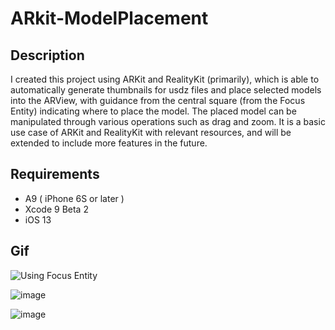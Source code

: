 # ARkit-ModelPlacement

## Description
I created this project using ARKit and RealityKit (primarily), which is able to automatically generate thumbnails for usdz files and place selected models into the ARView, with guidance from the central square (from the Focus Entity) indicating where to place the model. The placed model can be manipulated through various operations such as drag and zoom. It is a basic use case of ARKit and RealityKit with relevant resources, and will be extended to include more features in the future.


## Requirements
* A9 ( iPhone 6S or later )
* Xcode 9 Beta 2
* iOS 13


## Gif
![Using Focus Entity](https://github.com/harrywang7121/ARkit-ModelPlacement-Proj/blob/main/focus.gif?raw=true)

![image](https://github.com/WorkerAmo/ARKitPlusVR/blob/master/demo02.gif)

![image](https://github.com/WorkerAmo/ARKitPlusVR/blob/master/demo01.gif)
